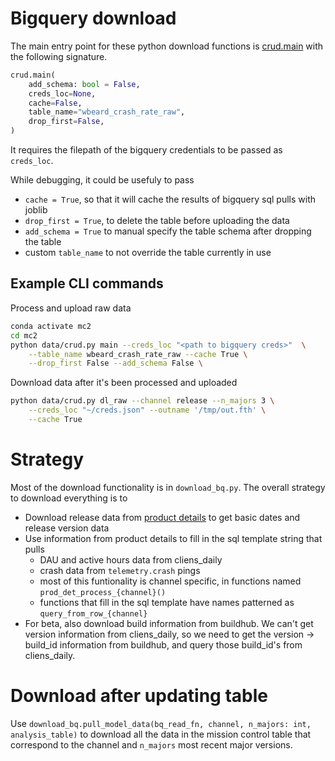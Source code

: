 # Bigquery download

The main entry point for these python download functions is [crud.main](crud.py) with the following signature.


```python
crud.main(
    add_schema: bool = False,
    creds_loc=None,
    cache=False,
    table_name="wbeard_crash_rate_raw",
    drop_first=False,
)
```

It requires the filepath of the bigquery credentials to be passed as `creds_loc`.


While debugging, it could be usefuly to pass
- `cache = True`, so that it will cache the results of bigquery sql pulls with joblib
- `drop_first = True`, to delete the table before uploading the data
- `add_schema = True` to manual specify the table schema after dropping the table
- custom `table_name` to not override the table currently in use

## Example CLI commands

Process and upload raw data
```bash
conda activate mc2
cd mc2
python data/crud.py main --creds_loc "<path to bigquery creds>"  \
    --table_name wbeard_crash_rate_raw --cache True \
    --drop_first False --add_schema False \
```

Download data after it's been processed and uploaded
```bash
python data/crud.py dl_raw --channel release --n_majors 3 \
    --creds_loc "~/creds.json" --outname '/tmp/out.fth' \
    --cache True
```


# Strategy
Most of the download functionality is in `download_bq.py`. The overall strategy to download everything is to
- Download release data from [product details](https://product-details.mozilla.org/1.0/firefox.json) to get basic dates and release version data
- Use information from product details to fill in the sql template string that pulls
    - DAU and active hours data from cliens_daily
    - crash data from `telemetry.crash` pings
    - most of this funtionality is channel specific, in functions named `prod_det_process_{channel}()`
    - functions that fill in the sql template have names patterned as `query_from_row_{channel}`
- For beta, also download build information from buildhub. We can't get version information from cliens_daily, so we need to get the version -> build_id information from buildhub, and query those build_id's from cliens_daily.


# Download after updating table

Use `download_bq.pull_model_data(bq_read_fn, channel, n_majors: int, analysis_table)` to download all the data in the mission control table that correspond to the channel and `n_majors` most recent major versions.
